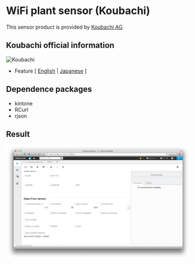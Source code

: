 # WiFi plant sensor (Koubachi)

This sensor product is provided by [Koubachi AG](http://www.koubachi.com/ "koubachi.com").

## Koubachi official information
![Koubachi](https://assets.koubachi.com/assets/features/sensor/1-en-1ab45e2b2a7ff11f98b5c05edce73ff2.jpg)

* Feature [ [English](http://www.koubachi.com/features/sensor?locale=en) | [Japanese](http://www.koubachi.jp/?page_id=91) ]

## Dependence packages
* kintone
* RCurl
* rjson

## Result
![kintone](kintoneImage.png)
